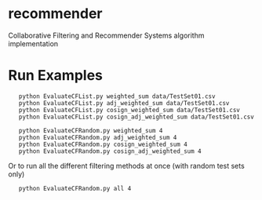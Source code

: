 recommender
===========

Collaborative Filtering and Recommender Systems algorithm implementation 

Run Examples
============

```
   python EvaluateCFList.py weighted_sum data/TestSet01.csv
   python EvaluateCFList.py adj_weighted_sum data/TestSet01.csv
   python EvaluateCFList.py cosign_weighted_sum data/TestSet01.csv
   python EvaluateCFList.py cosign_adj_weighted_sum data/TestSet01.csv

   python EvaluateCFRandom.py weighted_sum 4
   python EvaluateCFRandom.py adj_weighted_sum 4
   python EvaluateCFRandom.py cosign_weighted_sum 4 
   python EvaluateCFRandom.py cosign_adj_weighted_sum 4
```

Or to run all the different filtering methods at once (with random test sets only) 
```
   python EvaluateCFRandom.py all 4
```
